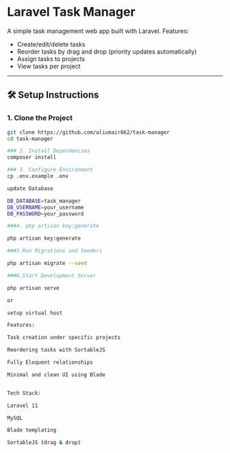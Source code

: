 # Laravel Task Manager

A simple task management web app built with Laravel. Features:

- Create/edit/delete tasks
- Reorder tasks by drag and drop (priority updates automatically)
- Assign tasks to projects
- View tasks per project

---

## 🛠 Setup Instructions

### 1. Clone the Project

```bash
git clone https://github.com/aliumair662/task-manager
cd task-manager

### 2. Install Dependencies
composer install

### 3. Configure Environment
cp .env.example .env

update Database 

DB_DATABASE=task_manager
DB_USERNAME=your_username
DB_PASSWORD=your_password

###4. php artisan key:generate

php artisan key:generate

###5.Run Migrations and Seeders

php artisan migrate --seed

###6.Start Development Server

php artisan serve

or 

setup virtual host 

Features:

Task creation under specific projects

Reordering tasks with SortableJS

Fully Eloquent relationships

Minimal and clean UI using Blade


Tech Stack:

Laravel 11

MySQL

Blade templating

SortableJS (drag & drop)